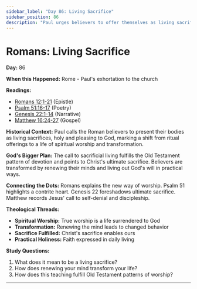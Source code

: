 ```yaml
---
sidebar_label: "Day 86: Living Sacrifice"
sidebar_position: 86
description: "Paul urges believers to offer themselves as living sacrifices."
---
```


# Romans: Living Sacrifice

**Day:** 86

**When this Happened:** Rome - Paul's exhortation to the church

**Readings:**
- [Romans 12:1-21](https://www.biblegateway.com/passage/?search=Romans+12%3A1-21) (Epistle)
- [Psalm 51:16-17](https://www.biblegateway.com/passage/?search=Psalm+51%3A16-17) (Poetry)
- [Genesis 22:1-14](https://www.biblegateway.com/passage/?search=Genesis+22%3A1-14) (Narrative)
- [Matthew 16:24-27](https://www.biblegateway.com/passage/?search=Matthew+16%3A24-27) (Gospel)

**Historical Context:** Paul calls the Roman believers to present their bodies as living sacrifices, holy and pleasing to God, marking a shift from ritual offerings to a life of spiritual worship and transformation.

**God's Bigger Plan:** The call to sacrificial living fulfills the Old Testament pattern of devotion and points to Christ's ultimate sacrifice. Believers are transformed by renewing their minds and living out God's will in practical ways.

**Connecting the Dots:** Romans explains the new way of worship. Psalm 51 highlights a contrite heart. Genesis 22 foreshadows ultimate sacrifice. Matthew records Jesus' call to self-denial and discipleship.

****Theological Threads:****
- **Spiritual Worship:** True worship is a life surrendered to God
- **Transformation:** Renewing the mind leads to changed behavior
- **Sacrifice Fulfilled:** Christ's sacrifice enables ours
- **Practical Holiness:** Faith expressed in daily living

**Study Questions:**
1. What does it mean to be a living sacrifice?
2. How does renewing your mind transform your life?
3. How does this teaching fulfill Old Testament patterns of worship?

---